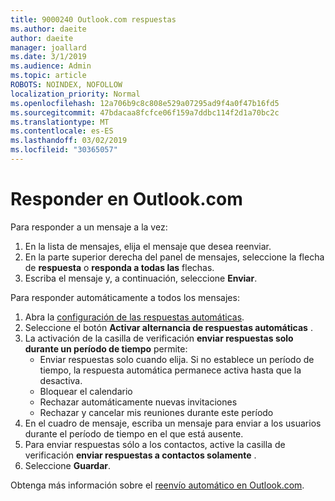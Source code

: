 ```yaml
---
title: 9000240 Outlook.com respuestas
ms.author: daeite
author: daeite
manager: joallard
ms.date: 3/1/2019
ms.audience: Admin
ms.topic: article
ROBOTS: NOINDEX, NOFOLLOW
localization_priority: Normal
ms.openlocfilehash: 12a706b9c8c808e529a07295ad9f4a0f47b16fd5
ms.sourcegitcommit: 47bdacaa8fcfce06f159a7ddbc114f2d1a70bc2c
ms.translationtype: MT
ms.contentlocale: es-ES
ms.lasthandoff: 03/02/2019
ms.locfileid: "30365057"
---
```

# <a name="replying-in-outlookcom"></a>Responder en Outlook.com

Para responder a un mensaje a la vez:

1. En la lista de mensajes, elija el mensaje que desea reenviar.
2. En la parte superior derecha del panel de mensajes, seleccione la flecha de **respuesta** o **responda a todas las** flechas.
3. Escriba el mensaje y, a continuación, seleccione **Enviar**.

Para responder automáticamente a todos los mensajes:

1. Abra la [configuración de las respuestas automáticas](https://outlook.live.com/mail/options/mail/automaticReplies/automaticRepliesOption).
2. Seleccione el botón **Activar alternancia de respuestas automáticas** .
3. La activación de la casilla de verificación **enviar respuestas solo durante un período de tiempo** permite:
    - Enviar respuestas solo cuando elija. Si no establece un período de tiempo, la respuesta automática permanece activa hasta que la desactiva.
    - Bloquear el calendario
    - Rechazar automáticamente nuevas invitaciones
    - Rechazar y cancelar mis reuniones durante este período
4. En el cuadro de mensaje, escriba un mensaje para enviar a los usuarios durante el período de tiempo en el que está ausente.
5. Para enviar respuestas sólo a los contactos, active la casilla de verificación **enviar respuestas a contactos solamente** .
6. Seleccione **Guardar**.

Obtenga más información sobre el [reenvío automático en Outlook.com](https://support.office.com/article/14614626-9855-48dc-a986-dec81d07b1a0).